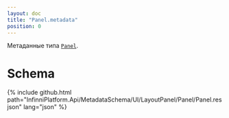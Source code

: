 ```yaml
---
layout: doc
title: "Panel.metadata"
position: 0
---
```


Метаданные типа [`Panel`](../).

# Schema

{% include github.html path="InfinniPlatform.Api/MetadataSchema/UI/LayoutPanel/Panel/Panel.resjson" lang="json" %}
